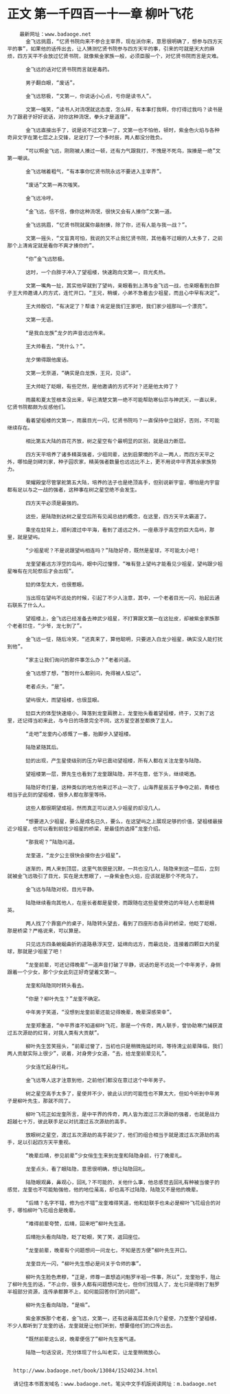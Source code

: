 # 正文 第一千四百一十一章 柳叶飞花
        最新网址：www.badaoge.net
          金飞远挑眉，“忆贤书院向来不参合主宰界，现在派你来，意思很明确了，想参与四方天平的事”，如果他的话传出去，让人猜测忆贤书院参与四方天平的事，引来的可就是天大的麻烦，四方天平不会放过忆贤书院，就像紫金家族一般，必须臣服一个，对忆贤书院而言是灾难。
      
          金飞远的话对忆贤书院而言就是毒药。
      
          男子翻白眼，“废话”。
      
          金飞远怒极，“文第一，你说话小心点，亏你是读书人”。
      
          文第一嗤笑，“读书人对流氓就这态度，怎么样，有本事打我啊，你打得过我吗？读书是为了跟君子好好说话，对你这种流氓，拳头才是道理”。
      
          金飞远直接出手了，说是说不过文第一了，文第一也不怕他，顿时，紫金色火焰与各种奇异文字在第七层之上交锋，足足打了一个多时辰，两人都没分胜负。
      
          “可以啊金飞远，刚刚被人揍过一顿，还有力气跟我打，不愧是不死鸟，挨揍是一绝”文第一嘲讽。
      
          金飞远喘着粗气，“有本事你忆贤书院永远不要进入主宰界”。
      
          “废话”文第一再次嗤笑。
      
          金飞远冷哼。
      
          “金飞远，信不信，像你这种流氓，很快又会有人揍你”文第一道。
      
          金飞远挑眉，“忆贤书院就属你最耐揍，除了你，还有人能与我一战？”。
      
          文第一摇头，“文盲真可怕，我说的又不止我忆贤书院，其他看不过眼的人太多了，之前那个上清肯定就是看你不爽才揍你的”。
      
          “你”金飞远怒极。
      
          这时，一个白胖子冲入了望祖楼，快速跑向文第一，目光炙热。
      
          文第一嘴角一扯，其实他早就到了望屿，亲眼看到上清与金飞远一战，也亲眼看到白胖子王大帅邀请人的方式，连忙开口，“王兄，稍缓，小弟不急着去少祖星，而且心中早有决定”。
      
          王大帅殷切，“有决定了？帮谁？肯定是我们王家吧，我们家少祖那叫一个漂亮”。
      
          文第一无语。
      
          “是我白龙族”龙夕的声音远远传来。
      
          王大帅看去，“凭什么？”。
      
          龙夕懒得跟他废话。
      
          文第一无奈道，“确实是白龙族，王兄，见谅”。
      
          王大帅眨了眨眼，有些茫然，是他邀请的方式不对？还是他太帅了？
      
          雨晨和夏太笠根本没出来，早已清楚文第一绝不可能帮助寒仙宗与神武天，一直以来，忆贤书院都颇为反感他们。
      
          看着望祖楼的文第一，雨晨目光一闪，忆贤书院吗？一直保持中立就好，否则，不可能继续存在。
      
          相比第五大陆的百花齐放，树之星空有个最明显的区别，就是战力断层。
      
          四方天平培养了诸多精英强者，少祖同辈，达到启蒙境的不止一两人，而四方天平之外，哪怕是剑碑刘家，种子园农家，精英强者数量也远远比不上，更不用说中平界其余家族势力。
      
          荣耀殿堂尽管掌舵第五大陆，培养的法子也是绝顶高手，但别说新宇宙，哪怕是内宇宙都有足以与之一战的强者，这种事在树之星空绝不会发生。
      
          四方天平必须是最强的。
      
          这些，是陆隐到达树之星空后所有见闻总结的概念，在这里，四方天平太霸道了。
      
          乘坐在攰背上，顺利渡过中平海，看到了遥远之外，一座悬浮于高空的巨大岛屿，那里，就是望屿。
      
          “少祖星呢？不是说跟望屿相连吗？”陆隐好奇，既然是星球，不可能太小吧！
      
          龙奎望着远方浮空的岛屿，眼中闪过憧憬，“唯有登上望屿才能看见少祖星，望屿跟少祖星唯有在元轮祭后才会出现”。
      
          攰的体型太大，也很惹眼。
      
          当出现在望屿不远处的时候，引起了不少人注意，其中，一个老者目光一闪，抬起云通石联系了什么人。
      
          望祖楼上，金飞远已经准备去神武少祖星，不打算跟文第一在这扯皮，却被紫金家族那个老者拦住，“少爷，龙七到了”。
      
          金飞远一怔，随后冷笑，“还真来了，算他聪明，只要进入白龙少祖星，确实没人能打扰到他”。
      
          “家主让我们询问的那件事怎么办？”老者问道。
      
          金飞远想了想，“暂时什么都别问，免得被人惦记”。
      
          老者点头，“是”。
      
          望屿很大，而望祖楼，也很显眼。
      
          攰巨大的体型快速缩小，降落到龙奎肩膀上，龙奎抬头看着望祖楼，终于，又到了这里，还记得当初来此，与今日的场景完全不同，这方星空甚至都换了主人。
      
          “走吧”龙奎内心感慨了一番，抬脚步入望祖楼。
      
          陆隐紧随其后。
      
          攰的出现，产生星使级别的压力早已震动望祖楼，所有人都在关注龙奎与陆隐。
      
          望祖楼第一层，罪先生也看到了龙奎跟陆隐，并不在意，低下头，继续喝酒。
      
          陆隐好奇打量，这种类似的地方他来过不止一次了，山海界星辰五子争夺之前，青楼也相当于此刻的望祖楼，很多人都在那里等待。
      
          这些人都很期望成祖，然而真正可以进入少祖星的却没几人。
      
          “想要进入少祖星，要么是成名已久，要么，在这望屿之上展现足够的价值，望祖楼最接近少祖星，也可以看到前往少祖星的桥梁，是最佳的选择”龙奎介绍。
      
          “那我呢？”陆隐问道。
      
          龙奎道，“龙夕公主很快会接你去少祖星”。
      
          逐渐的，两人来到顶层，这里气氛很是沉默，一共也没几人，陆隐来到这一层后，立刻就被金飞远吸引了目光，实在是太惹眼了，一身紫金色火焰，应该就是那个不死鸟了。
      
          金飞远与陆隐对视，目光平静。
      
          陆隐继续看向其他人，在座长者都是星使，而跟随在这些星使旁边的年轻人也都是精英。
      
          两人找了个靠窗户的桌子，陆隐转头望去，看到了四座形态各异的桥梁，他眨了眨眼，那是桥梁？严格说来，可以算是。
      
          只见远方四条蜿蜒曲折的道路悬浮天空，延绵向远方，而最远处，连接着四颗巨大的星球，那就是少祖星了吧！
      
          “龙奎前辈，可还记得晚辈”一道声音打破了平静，说话的是不远处一个中年男子，身侧跟着一个少女，那个少女此刻正好奇望着文第一。
      
          龙奎和陆隐同时转头看去。
      
          “你是？柳叶先生？”龙奎不确定。
      
          中年男子笑道，“没想到龙奎前辈还能记得晚辈，晚辈深感荣幸”。
      
          龙奎郑重道，“中平界谁不知道柳叶飞花，那是一个传奇，两人联手，曾协助寒门捕获渡过五次源劫的红背，对我人类有大贡献”。
      
          柳叶先生苦笑摇头，“前辈过誉了，当初也只是稍微拖延时间，等待清尘前辈降临，我们两人贡献实际上很少”，说着，对身旁少女道，“去，给龙奎前辈见礼”。
      
          少女连忙起身行礼。
      
          金飞远等人这才注意到他，之前他们都没在意过这个中年男子。
      
          树之星空高手太多了，星使并不少，彼此认识的可能性也不算太大，但如今听到中年男子是柳叶先生，那就不同了。
      
          柳叶飞花正如龙奎所言，是中平界的传奇，两人皆为渡过三次源劫的强者，也就是战力超越七十万，彼此联手足以对抗渡过五次源劫的高手。
      
          放眼树之星空，渡过五次源劫的高手就少了，他们的组合相当于就是渡过五次源劫的高手，足以引起四方天平重视。
      
          “晚辈后晴，参见前辈”少女俏生生来到龙奎和陆隐身前，行了晚辈礼。
      
          龙奎点头，看了眼陆隐，意思很明确，想让陆隐回礼。
      
          陆隐眼观鼻，鼻观心，回礼？不可能的，关他什么事，他总感觉去回礼有种被当傻子的感觉，龙奎也不可能勉强他，他的地位虽高，却也高不过陆隐，陆隐又不是他的晚辈。
      
          “后晴？名字不错，修为也不错”龙奎难得笑道，他和攰联手也未必是柳叶飞花组合的对手，哪怕柳叶飞花组合是晚辈。
      
          “难得前辈夸赞，后晴，回来吧”柳叶先生道。
      
          后晴抬头看向陆隐，眨了眨眼，笑了笑，返回座位。
      
          “龙奎前辈，晚辈有个问题想问一问龙七，不知是否方便”柳叶先生开口。
      
          龙奎目光一闪，“柳叶先生想必是问关于令师的事”。
      
          柳叶先生脸色肃穆，“正是，师尊一直想追问魁罗半祖一件事，所以”，龙奎抬手，阻止了柳叶先生的话，“不止你，很多人都有问题想问龙七，但你们找错人了，龙七只是得到了魁罗半祖部分资源，连传承都算不上，如何能回答你们的问题”。
      
          柳叶先生看向陆隐，“是嘛”。
      
          紫金家族那个老者，金飞远，文第一，还有这最高层其余几个星使，乃至整个望祖楼，不少人都听到了龙奎的话，龙奎就是让他们听到，想要借他们的口传出去。
      
          “既然前辈这么说，晚辈便信了”柳叶先生客气道。
      
          陆隐一句话没说，充分体现了什么叫老实，让龙奎稍微放心。
      
      
      http://www.badaoge.net/book/13084/15240234.html
      
      请记住本书首发域名：www.badaoge.net。笔尖中文手机版阅读网址：m.badaoge.net